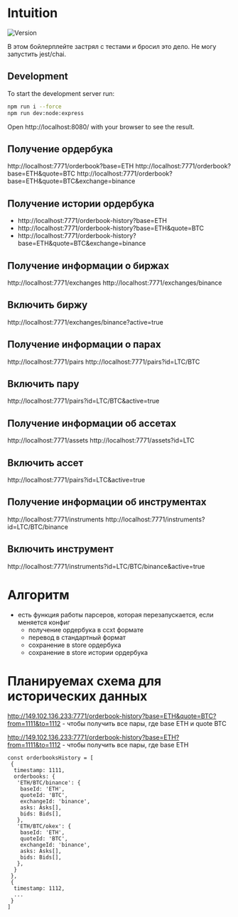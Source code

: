 # Intuition
![Version](https://img.shields.io/badge/version-7.0.0-blue.svg)

В этом бойлерплейте застрял с тестами и бросил это дело. Не могу запустить jest/chai.

## Development
To start the development server run:
```bash
npm run i --force
npm run dev:node:express
```

Open http://localhost:8080/ with your browser to see the result.

## Получение ордербука
http://localhost:7771/orderbook?base=ETH
http://localhost:7771/orderbook?base=ETH&quote=BTC
http://localhost:7771/orderbook?base=ETH&quote=BTC&exchange=binance

## Получение истории ордербука
- http://localhost:7771/orderbook-history?base=ETH
- http://localhost:7771/orderbook-history?base=ETH&quote=BTC
- http://localhost:7771/orderbook-history?base=ETH&quote=BTC&exchange=binance

## Получение информации о биржах
http://localhost:7771/exchanges
http://localhost:7771/exchanges/binance
## Включить биржу
http://localhost:7771/exchanges/binance?active=true

## Получение информации о парах
http://localhost:7771/pairs
http://localhost:7771/pairs?id=LTC/BTC

## Включить пару
http://localhost:7771/pairs?id=LTC/BTC&active=true

## Получение информации об ассетах
http://localhost:7771/assets
http://localhost:7771/assets?id=LTC

## Включить ассет
http://localhost:7771/pairs?id=LTC&active=true

## Получение информации об инструментах
http://localhost:7771/instruments
http://localhost:7771/instruments?id=LTC/BTC/binance

## Включить инструмент
http://localhost:7771/instruments?id=LTC/BTC/binance&active=true

# Алгоритм
- есть функция работы парсеров, которая перезапускается, если меняется конфиг
  - получение ордербука в ccxt формате
  - перевод в стандартный формат
  - сохранение в store ордербука
  - сохранение в store истории ордербука


# Планируемах схема для исторических данных

http://149.102.136.233:7771/orderbook-history?base=ETH&quote=BTC?from=1111&to=1112 - чтобы получить все пары, где base ETH и quote BTC

http://149.102.136.233:7771/orderbook-history?base=ETH?from=1111&to=1112 - чтобы получить все пары, где base ETH

```
const orderbooksHistory = [
 {
  timestamp: 1111,
  orderbooks: {
   'ETH/BTC/binance': {
    baseId: 'ETH',
    quoteId: 'BTC',
    exchangeId: 'binance',
    asks: Asks[],
    bids: Bids[],
   },
   'ETH/BTC/okex': {
    baseId: 'ETH',
    quoteId: 'BTC',
    exchangeId: 'binance',
    asks: Asks[],
    bids: Bids[],
   },
  }
 },
 {
  timestamp: 1112,
  ...
 }
]
```

